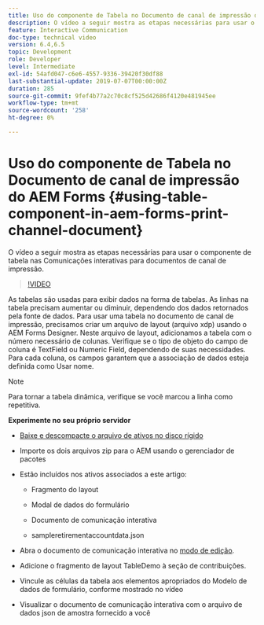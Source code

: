 ```yaml
---
title: Uso do componente de Tabela no Documento de canal de impressão do AEM Forms
description: O vídeo a seguir mostra as etapas necessárias para usar o componente de tabela nas Comunicações interativas para documentos de canal de impressão.
feature: Interactive Communication
doc-type: technical video
version: 6.4,6.5
topic: Development
role: Developer
level: Intermediate
exl-id: 54afd047-c6e6-4557-9336-39420f30df88
last-substantial-update: 2019-07-07T00:00:00Z
duration: 285
source-git-commit: 9fef4b77a2c70c8cf525d42686f4120e481945ee
workflow-type: tm+mt
source-wordcount: '258'
ht-degree: 0%

---
```


# Uso do componente de Tabela no Documento de canal de impressão do AEM Forms {#using-table-component-in-aem-forms-print-channel-document}

O vídeo a seguir mostra as etapas necessárias para usar o componente de tabela nas Comunicações interativas para documentos de canal de impressão.

>[!VIDEO](https://video.tv.adobe.com/v/27769?quality=12&learn=on)

As tabelas são usadas para exibir dados na forma de tabelas. As linhas na tabela precisam aumentar ou diminuir, dependendo dos dados retornados pela fonte de dados. Para usar uma tabela no documento de canal de impressão, precisamos criar um arquivo de layout (arquivo xdp) usando o AEM Forms Designer. Neste arquivo de layout, adicionamos a tabela com o número necessário de colunas. Verifique se o tipo de objeto do campo de coluna é TextField ou Numeric Field, dependendo de suas necessidades. Para cada coluna, os campos garantem que a associação de dados esteja definida como Usar nome.

>[!NOTE]
>
>Para tornar a tabela dinâmica, verifique se você marcou a linha como repetitiva.

**Experimente no seu próprio servidor**

* [Baixe e descompacte o arquivo de ativos no disco rígido](assets/usingtablesinprintchannel.zip)

* Importe os dois arquivos zip para o AEM usando o gerenciador de pacotes

* Estão incluídos nos ativos associados a este artigo:

   * Fragmento do layout

   * Modal de dados do formulário

   * Documento de comunicação interativa
   * sampleretirementaccountdata.json

* Abra o documento de comunicação interativa no [modo de edição](http://localhost:4502/editor.html/content/forms/af/401kstatement/tablesinprintdocument/channels/print.html).

* Adicione o fragmento de layout TableDemo à seção de contribuições.
* Vincule as células da tabela aos elementos apropriados do Modelo de dados de formulário, conforme mostrado no vídeo

* Visualizar o documento de comunicação interativa com o arquivo de dados json de amostra fornecido a você
